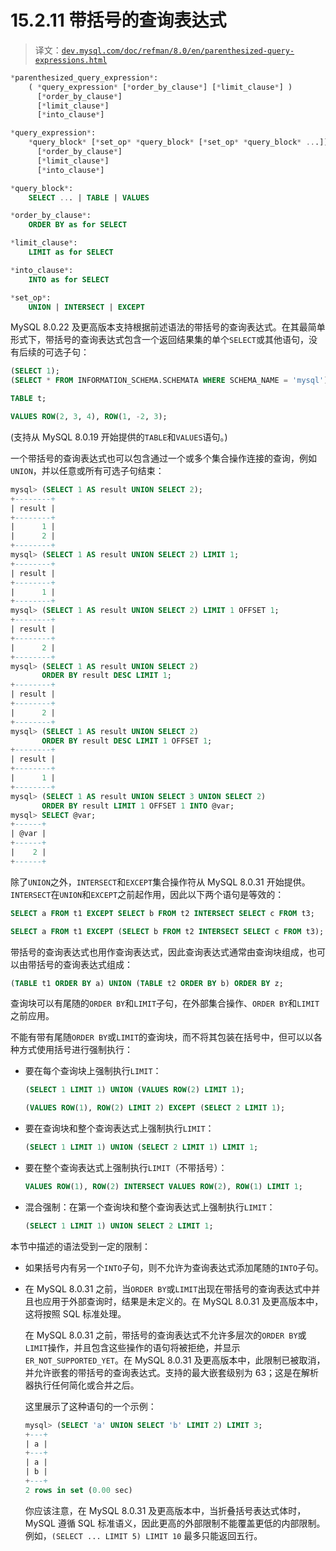 # 15.2.11 带括号的查询表达式

> 译文：[`dev.mysql.com/doc/refman/8.0/en/parenthesized-query-expressions.html`](https://dev.mysql.com/doc/refman/8.0/en/parenthesized-query-expressions.html)

```sql
*parenthesized_query_expression*:
    ( *query_expression* [*order_by_clause*] [*limit_clause*] )
      [*order_by_clause*]
      [*limit_clause*]
      [*into_clause*]

*query_expression*:
    *query_block* [*set_op* *query_block* [*set_op* *query_block* ...]]
      [*order_by_clause*]
      [*limit_clause*]
      [*into_clause*]

*query_block*:
    SELECT ... | TABLE | VALUES

*order_by_clause*:
    ORDER BY as for SELECT

*limit_clause*:
    LIMIT as for SELECT

*into_clause*:
    INTO as for SELECT

*set_op*:
    UNION | INTERSECT | EXCEPT
```

MySQL 8.0.22 及更高版本支持根据前述语法的带括号的查询表达式。在其最简单形式下，带括号的查询表达式包含一个返回结果集的单个`SELECT`或其他语句，没有后续的可选子句：

```sql
(SELECT 1);
(SELECT * FROM INFORMATION_SCHEMA.SCHEMATA WHERE SCHEMA_NAME = 'mysql');

TABLE t;

VALUES ROW(2, 3, 4), ROW(1, -2, 3);
```

(支持从 MySQL 8.0.19 开始提供的`TABLE`和`VALUES`语句。)

一个带括号的查询表达式也可以包含通过一个或多个集合操作连接的查询，例如`UNION`，并以任意或所有可选子句结束：

```sql
mysql> (SELECT 1 AS result UNION SELECT 2);
+--------+
| result |
+--------+
|      1 |
|      2 |
+--------+
mysql> (SELECT 1 AS result UNION SELECT 2) LIMIT 1;
+--------+
| result |
+--------+
|      1 |
+--------+
mysql> (SELECT 1 AS result UNION SELECT 2) LIMIT 1 OFFSET 1;
+--------+
| result |
+--------+
|      2 |
+--------+
mysql> (SELECT 1 AS result UNION SELECT 2)
       ORDER BY result DESC LIMIT 1;
+--------+
| result |
+--------+
|      2 |
+--------+
mysql> (SELECT 1 AS result UNION SELECT 2)
       ORDER BY result DESC LIMIT 1 OFFSET 1;
+--------+
| result |
+--------+
|      1 |
+--------+
mysql> (SELECT 1 AS result UNION SELECT 3 UNION SELECT 2)
       ORDER BY result LIMIT 1 OFFSET 1 INTO @var;
mysql> SELECT @var;
+------+
| @var |
+------+
|    2 |
+------+
```

除了`UNION`之外，`INTERSECT`和`EXCEPT`集合操作符从 MySQL 8.0.31 开始提供。`INTERSECT`在`UNION`和`EXCEPT`之前起作用，因此以下两个语句是等效的：

```sql
SELECT a FROM t1 EXCEPT SELECT b FROM t2 INTERSECT SELECT c FROM t3;

SELECT a FROM t1 EXCEPT (SELECT b FROM t2 INTERSECT SELECT c FROM t3);
```

带括号的查询表达式也用作查询表达式，因此查询表达式通常由查询块组成，也可以由带括号的查询表达式组成：

```sql
(TABLE t1 ORDER BY a) UNION (TABLE t2 ORDER BY b) ORDER BY z;
```

查询块可以有尾随的`ORDER BY`和`LIMIT`子句，在外部集合操作、`ORDER BY`和`LIMIT`之前应用。

不能有带有尾随`ORDER BY`或`LIMIT`的查询块，而不将其包装在括号中，但可以以各种方式使用括号进行强制执行：

+   要在每个查询块上强制执行`LIMIT`：

    ```sql
    (SELECT 1 LIMIT 1) UNION (VALUES ROW(2) LIMIT 1);

    (VALUES ROW(1), ROW(2) LIMIT 2) EXCEPT (SELECT 2 LIMIT 1);
    ```

+   要在查询块和整个查询表达式上强制执行`LIMIT`：

    ```sql
    (SELECT 1 LIMIT 1) UNION (SELECT 2 LIMIT 1) LIMIT 1;
    ```

+   要在整个查询表达式上强制执行`LIMIT`（不带括号）：

    ```sql
    VALUES ROW(1), ROW(2) INTERSECT VALUES ROW(2), ROW(1) LIMIT 1;
    ```

+   混合强制：在第一个查询块和整个查询表达式上强制执行`LIMIT`：

    ```sql
    (SELECT 1 LIMIT 1) UNION SELECT 2 LIMIT 1;
    ```

本节中描述的语法受到一定的限制：

+   如果括号内有另一个`INTO`子句，则不允许为查询表达式添加尾随的`INTO`子句。

+   在 MySQL 8.0.31 之前，当`ORDER BY`或`LIMIT`出现在带括号的查询表达式中并且也应用于外部查询时，结果是未定义的。在 MySQL 8.0.31 及更高版本中，这将按照 SQL 标准处理。

    在 MySQL 8.0.31 之前，带括号的查询表达式不允许多层次的`ORDER BY`或`LIMIT`操作，并且包含这些操作的语句将被拒绝，并显示`ER_NOT_SUPPORTED_YET`。在 MySQL 8.0.31 及更高版本中，此限制已被取消，并允许嵌套的带括号的查询表达式。支持的最大嵌套级别为 63；这是在解析器执行任何简化或合并之后。

    这里展示了这种语句的一个示例：

    ```sql
    mysql> (SELECT 'a' UNION SELECT 'b' LIMIT 2) LIMIT 3;
    +---+
    | a |
    +---+
    | a |
    | b |
    +---+
    2 rows in set (0.00 sec)
    ```

    你应该注意，在 MySQL 8.0.31 及更高版本中，当折叠括号表达式体时，MySQL 遵循 SQL 标准语义，因此更高的外部限制不能覆盖更低的内部限制。例如，`(SELECT ... LIMIT 5) LIMIT 10` 最多只能返回五行。
